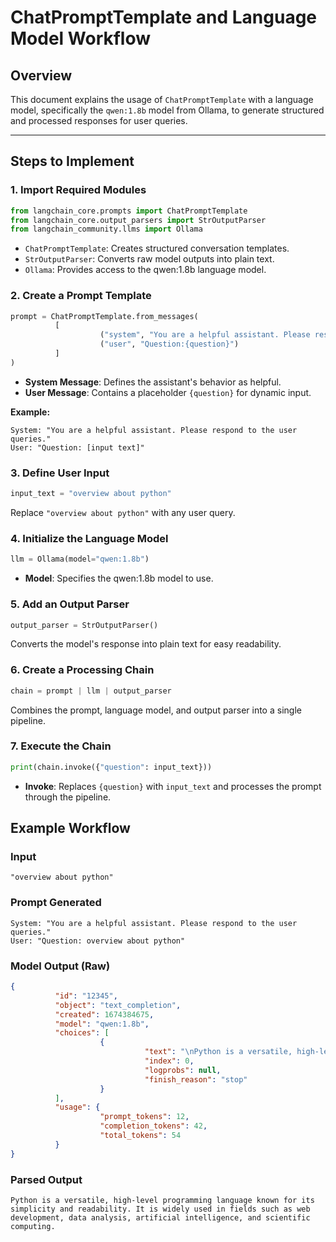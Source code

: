 # ChatPromptTemplate and Language Model Workflow

## Overview
This document explains the usage of `ChatPromptTemplate` with a language model, specifically the `qwen:1.8b` model from Ollama, to generate structured and processed responses for user queries.

---

## Steps to Implement

### 1. Import Required Modules
```python
from langchain_core.prompts import ChatPromptTemplate
from langchain_core.output_parsers import StrOutputParser
from langchain_community.llms import Ollama
```
- `ChatPromptTemplate`: Creates structured conversation templates.
- `StrOutputParser`: Converts raw model outputs into plain text.
- `Ollama`: Provides access to the qwen:1.8b language model.

### 2. Create a Prompt Template
```python
prompt = ChatPromptTemplate.from_messages(
          [
                    ("system", "You are a helpful assistant. Please respond to the user queries"),
                    ("user", "Question:{question}")
          ]
)
```
- **System Message**: Defines the assistant's behavior as helpful.
- **User Message**: Contains a placeholder `{question}` for dynamic input.

**Example:**
```plaintext
System: "You are a helpful assistant. Please respond to the user queries."
User: "Question: [input text]"
```

### 3. Define User Input
```python
input_text = "overview about python"
```
Replace `"overview about python"` with any user query.

### 4. Initialize the Language Model
```python
llm = Ollama(model="qwen:1.8b")
```
- **Model**: Specifies the qwen:1.8b model to use.

### 5. Add an Output Parser
```python
output_parser = StrOutputParser()
```
Converts the model's response into plain text for easy readability.

### 6. Create a Processing Chain
```python
chain = prompt | llm | output_parser
```
Combines the prompt, language model, and output parser into a single pipeline.

### 7. Execute the Chain
```python
print(chain.invoke({"question": input_text}))
```
- **Invoke**: Replaces `{question}` with `input_text` and processes the prompt through the pipeline.

## Example Workflow

### Input
```plaintext
"overview about python"
```

### Prompt Generated
```plaintext
System: "You are a helpful assistant. Please respond to the user queries."
User: "Question: overview about python"
```

### Model Output (Raw)
```json
{
          "id": "12345",
          "object": "text_completion",
          "created": 1674384675,
          "model": "qwen:1.8b",
          "choices": [
                    {
                              "text": "\nPython is a versatile, high-level programming language known for its simplicity and readability. It is widely used in fields such as web development, data analysis, artificial intelligence, and scientific computing.",
                              "index": 0,
                              "logprobs": null,
                              "finish_reason": "stop"
                    }
          ],
          "usage": {
                    "prompt_tokens": 12,
                    "completion_tokens": 42,
                    "total_tokens": 54
          }
}
```

### Parsed Output
```plaintext
Python is a versatile, high-level programming language known for its simplicity and readability. It is widely used in fields such as web development, data analysis, artificial intelligence, and scientific computing.
```

